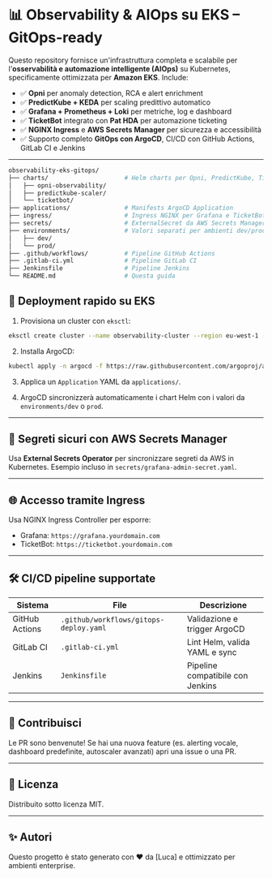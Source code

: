# 📊 Observability & AIOps su EKS – GitOps-ready

Questo repository fornisce un'infrastruttura completa e scalabile per l'**osservabilità e automazione intelligente (AIOps)** su Kubernetes, specificamente ottimizzata per **Amazon EKS**. Include:

- ✅ **Opni** per anomaly detection, RCA e alert enrichment
- ✅ **PredictKube + KEDA** per scaling predittivo automatico
- ✅ **Grafana + Prometheus + Loki** per metriche, log e dashboard
- ✅ **TicketBot** integrato con **Pat HDA** per automazione ticketing
- ✅ **NGINX Ingress** e **AWS Secrets Manager** per sicurezza e accessibilità
- ✅ Supporto completo **GitOps con ArgoCD**, CI/CD con GitHub Actions, GitLab CI e Jenkins

---
```bash
observability-eks-gitops/
├── charts/                     # Helm charts per Opni, PredictKube, TicketBot
│   ├── opni-observability/
│   ├── predictkube-scaler/
│   └── ticketbot/
├── applications/               # Manifests ArgoCD Application
├── ingress/                    # Ingress NGINX per Grafana e TicketBot
├── secrets/                    # ExternalSecret da AWS Secrets Manager
├── environments/               # Valori separati per ambienti dev/prod
│   ├── dev/
│   └── prod/
├── .github/workflows/          # Pipeline GitHub Actions
├── .gitlab-ci.yml              # Pipeline GitLab CI
├── Jenkinsfile                 # Pipeline Jenkins
└── README.md                   # Questa guida
```
## 🚀 Deployment rapido su EKS

1. Provisiona un cluster con `eksctl`:
```bash
eksctl create cluster --name observability-cluster --region eu-west-1 --nodes 3
```

2. Installa ArgoCD:
```bash
kubectl apply -n argocd -f https://raw.githubusercontent.com/argoproj/argo-cd/stable/manifests/install.yaml
```

3. Applica un `Application` YAML da `applications/`.

4. ArgoCD sincronizzerà automaticamente i chart Helm con i valori da `environments/dev` o `prod`.

---

## 🔐 Segreti sicuri con AWS Secrets Manager

Usa **External Secrets Operator** per sincronizzare segreti da AWS in Kubernetes.
Esempio incluso in `secrets/grafana-admin-secret.yaml`.

---

## 🌐 Accesso tramite Ingress

Usa NGINX Ingress Controller per esporre:
- Grafana: `https://grafana.yourdomain.com`
- TicketBot: `https://ticketbot.yourdomain.com`

---

## 🛠 CI/CD pipeline supportate

| Sistema        | File                         | Descrizione                         |
|----------------|------------------------------|-------------------------------------|
| GitHub Actions | `.github/workflows/gitops-deploy.yaml` | Validazione e trigger ArgoCD |
| GitLab CI      | `.gitlab-ci.yml`             | Lint Helm, valida YAML e sync      |
| Jenkins        | `Jenkinsfile`                | Pipeline compatibile con Jenkins    |

---

## 🤝 Contribuisci

Le PR sono benvenute! Se hai una nuova feature (es. alerting vocale, dashboard predefinite, autoscaler avanzati) apri una issue o una PR.

---

## 🧾 Licenza

Distribuito sotto licenza MIT.

---

## ✨ Autori

Questo progetto è stato generato con ❤️ da [Luca] e ottimizzato per ambienti enterprise.
